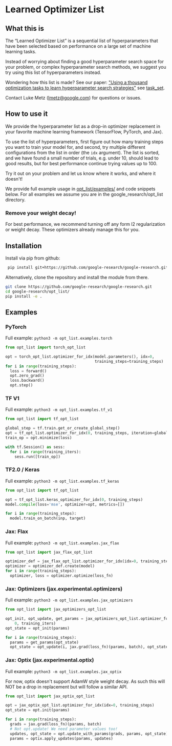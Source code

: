 # Learned Optimizer List

## What this is

The “Learned Optimizer List” is a sequential list of hyperparameters that have been selected based on performance on a large set of machine learning tasks.

Instead of worrying about finding a good hyperparameter search space for your problem, or complex hyperparameter search methods, we suggest you try using this list of hyperparameters instead.

Wondering how this list is made? See our paper: ["Using a thousand optimization tasks to learn hyperparameter search strategies"](https://arxiv.org/abs/2002.11887) see [task\_set](https://github.com/google-research/google-research/tree/master/task_set).

Contact Luke Metz (lmetz@google.com) for questions or issues.

## How to use it

We provide the hyperparameter list as a drop-in optimizer replacement in your favorite machine learning framework (TensorFlow, PyTorch, and Jax).

To use the list of hyperparameters, first figure out how many training steps you want to train your model for,
and second, try multiple different configurations from the list in order (the `idx` argument).
The list is sorted, and we have found a small number of trials, e.g. under 10, should lead to good results, but for best performance continue trying values up to 100.

Try it out on your problem and let us know where it works, and where it doesn't!

We provide full example usage in [opt\_list/examples/](https://github.com/google-research/google-research/tree/master/opt_list/opt_list/examples) and code snippets below.
For all examples we assume you are in the google\_research/opt\_list directory.

### Remove your weight decay!

For best performance, we recommend turning off any form l2 regularization or
weight decay. These optimizers already manage this for you.


## Installation
Install via pip from github:

```bash
 pip install git+https://github.com/google-research/google-research.git#subdirectory=opt_list
 ```

 Alternatively, clone the repository and install the module from there.

 ```bash
git clone https://github.com/google-research/google-research.git
cd google-research/opt_list/
pip install -e .
 ```

## Examples

### PyTorch
Full example: `python3 -m opt_list.examples.torch`

```python
from opt_list import torch_opt_list

opt = torch_opt_list.optimizer_for_idx(model.parameters(), idx=0,
                                       training_steps=training_steps)
for i in range(training_steps):
  loss = forward()
  opt.zero_grad()
  loss.backward()
  opt.step()
```

### TF V1
Full example: `python3 -m opt_list.examples.tf_v1`

```python
from opt_list import tf_opt_list

global_step = tf.train.get_or_create_global_step()
opt = tf_opt_list.optimizer_for_idx(0, training_steps, iteration=global_step)
train_op = opt.minimize(loss)

with tf.Session() as sess:
  for i in range(training_iters):
    sess.run([train_op])
```

### TF2.0 / Keras
Full example: `python3 -m opt_list.examples.tf_keras`

```python
from opt_list import tf_opt_list

opt = tf_opt_list.keras_optimizer_for_idx(0, training_steps)
model.compile(loss='mse', optimizer=opt, metrics=[])

for i in range(training_steps):
  model.train_on_batch(inp, target)
```

### Jax: Flax
Full example: `python3 -m opt_list.examples.jax_flax`


```python
from opt_list import jax_flax_opt_list

optimizer_def = jax_flax_opt_list.optimizer_for_idx(idx=0, training_steps)
optimizer = optimizer_def.create(model)
for i in range(training_steps):
  optimizer, loss = optimizer.optimize(loss_fn)
```


### Jax: Optimizers (jax.experimental.optimizers)
Full example: `python3 -m opt_list.examples.jax_optimizers`

```python
from opt_list import jax_optimizers_opt_list

opt_init, opt_update, get_params = jax_optimizers_opt_list.optimizer_for_idx(
    0, training_iters)
opt_state = opt_init(params)

for i in range(training_steps):
  params = get_params(opt_state)
  opt_state = opt_update(i, jax.grad(loss_fn)(params, batch), opt_state)
```

### Jax: Optix (jax.experimental.optix)
Full example: `python3 -m opt_list.examples.jax_optix`

For now, optix doesn't support AdamW style weight decay. As such this will NOT
be a drop in replacement but will follow a similar API.

```python
from opt_list import jax_optix_opt_list

opt = jax_optix_opt_list.optimizer_for_idx(idx=0, training_steps)
opt_state = opt.init(params)

for i in range(training_steps):
  grads = jax.grad(loss_fn)(params, batch)
  # Not opt.update! We need parameter values too!
  updates, opt_state = opt.update_with_params(grads, params, opt_state)
  params = optix.apply_updates(params, updates)
```


